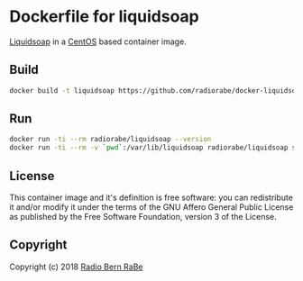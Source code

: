# Dockerfile for liquidsoap

[Liquidsoap](http://liquidsoap.fm/) in a [CentOS](https://centos.org/) based container image.

## Build
```bash
docker build -t liquidsoap https://github.com/radiorabe/docker-liquidsoap.git
```

## Run
```bash
docker run -ti --rm radiorabe/liquidsoap --version
docker run -ti --rm -v `pwd`:/var/lib/liquidsoap radiorabe/liquidsoap script.liq
```

## License
This container image and it's definition is free software: you can redistribute
it and/or modify it under the terms of the GNU Affero General Public License as
published by the Free Software Foundation, version 3 of the License.

## Copyright
Copyright (c) 2018 [Radio Bern RaBe](http://www.rabe.ch)
